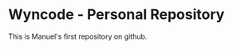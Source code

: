 Wyncode - Personal Repository
=============================

This is Manuel's first repository on github. 
